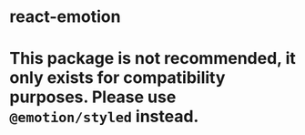 # react-emotion

# This package is not recommended, it only exists for compatibility purposes. Please use `@emotion/styled` instead.
